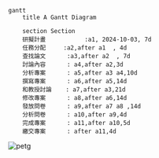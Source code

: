 
```mermaid
gantt
    title A Gantt Diagram

    section Section
    研擬計畫           :a1, 2024-10-03, 7d
    任務分配     :a2,after a1  , 4d
    查找論文      :a3,after a2  , 7d
    討論內容      : a4,after a2,3d
    分析專案      : a5,after a3 a4,10d
    撰寫專案      : a6,after a5,14d
    和教授討論    : a7,after a3,21d
    修改專案      : a8,after a6,14d
    發放問卷      : a9,after a7 a8 ,14d
    分析問卷      : a10,after a9,4d
    完成專案      : a11,after a10,5d
    繳交專案      : after a11,4d
```
![petg](https://github.com/Kayu10/homework/blob/main/graphviz%20(2).png)
